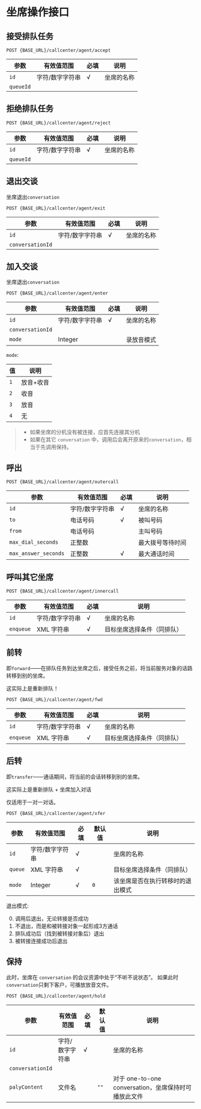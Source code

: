 # 坐席操作接口
<!-- toc -->

## 接受排队任务

```
POST {BASE_URL}/callcenter/agent/accept
```

参数                   | 有效值范围            | 必填 | 说明
---------------------- | ----------------------| ---- | ----------------------------------------
`id`                   | 字符/数字字符串       | √    | 坐席的名称
`queueId`              |                       |      | 

## 拒绝排队任务

```
POST {BASE_URL}/callcenter/agent/reject
```

参数                   | 有效值范围            | 必填 | 说明
---------------------- | ----------------------| ---- | ----------------------------------------
`id`                   | 字符/数字字符串       | √    | 坐席的名称
`queueId`              |                       |      | 

## 退出交谈
坐席退出`conversation`

```
POST {BASE_URL}/callcenter/agent/exit
```

参数                   | 有效值范围            | 必填 | 说明
---------------------- | ----------------------| ---- | ----------------------------------------
`id`                   | 字符/数字字符串       | √    | 坐席的名称
`conversationId`       |                       |      | 


## 加入交谈
坐席退出`conversation`

```
POST {BASE_URL}/callcenter/agent/enter
```

参数                   | 有效值范围            | 必填 | 说明
---------------------- | ----------------------| ---- | ----------------------------------------
`id`                   | 字符/数字字符串       | √    | 坐席的名称
`conversationId`       |                       |      |
`mode`                 | Integer               |      | 录放音模式

`mode`:

值     | 说明
------ | ---------
`1`    | 放音+收音
`2`    | 收音
`3`    | 放音
`4`    | 无

> - 如果坐席的分机没有被连接，应首先连接其分机
> - 如果在其它 `conversation` 中，调用后会离开原来的`conversation`，相当于先调用保持。

## 呼出

```
POST {BASE_URL}/callcenter/agent/outercall
```

参数                   | 有效值范围            | 必填 | 说明
---------------------- | ----------------------| ---- | ----------------------------------------
`id`                   | 字符/数字字符串       | √    | 坐席的名称
`to`                   | 电话号码              | √    | 被叫号码
`from`                 | 电话号码              |      | 主叫号码
`max_dial_seconds`     | 正整数                |      | 最大拨号等待时间
`max_answer_seconds`   | 正整数                | √    | 最大通话时间

## 呼叫其它坐席
```
POST {BASE_URL}/callcenter/agent/innercall
```

参数                   | 有效值范围            | 必填 | 说明
---------------------- | ----------------------| ---- | ----------------------------------------
`id`                   | 字符/数字字符串       | √    | 坐席的名称
`enqueue`              | XML 字符串            | √    | 目标坐席选择条件（同排队）

## 前转
即`forward`——在排队任务到达坐席之后，接受任务之前，将当前服务对象的话路转移到别的坐席。

这实际上是重新排队！

```
POST {BASE_URL}/callcenter/agent/fwd
```

参数                   | 有效值范围            | 必填 | 说明
---------------------- | ----------------------| ---- | ----------------------------------------
`id`                   | 字符/数字字符串       | √    | 坐席的名称
`enqueue`              | XML 字符串            | √    | 目标坐席选择条件（同排队）

## 后转
即`transfer`——通话期间，将当前的会话转移到别的坐席。

这实际上是重新排队 + 坐席加入对话

仅适用于一对一对话。

```
POST {BASE_URL}/callcenter/agent/xfer
```

参数                   | 有效值范围            | 必填 | 默认值     | 说明
---------------------- | ----------------------| ---- | ---------- | -----------------------------
`id`                   | 字符/数字字符串       | √    |            | 坐席的名称
`queue`                | XML 字符串            | √    |            | 目标坐席选择条件（同排队）
`mode`                 | Integer               | √    | `0`        | 该坐席是否在执行转移时的退出模式

退出模式:

0. 调用后退出，无论转接是否成功
1. 不退出，而是和被转接对象一起形成3方通话
2. 排队成功后（找到被转接对象后）退出
3. 被转接连接成功后退出

## 保持
此时，坐席在 `conversation` 的会议资源中处于“不听不说状态”。
如果此时`conversation`只剩下客户，可播放放音文件。

```
POST {BASE_URL}/callcenter/agent/hold
```

参数                   | 有效值范围            | 必填 | 默认值     | 说明
---------------------- | ----------------------| ---- | ---------- | -----------------------------
`id`                   | 字符/数字字符串       | √    |            | 坐席的名称
`conversationId`       |                       |      |            |
`palyContent`          | 文件名                |      | `""`       | 对于 one-to-one conversation，坐席保持时可播放此文件
